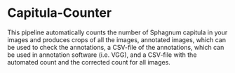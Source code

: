 # Capitula-Counter
This pipeline automatically counts the number of Sphagnum capitula in your images and produces crops of all the images, annotated images, which can be used to check the annotations, a CSV-file of the annotations, which can be used in annotation software (i.e. VGG), and a CSV-file with the automated count and the corrected count for all images.
